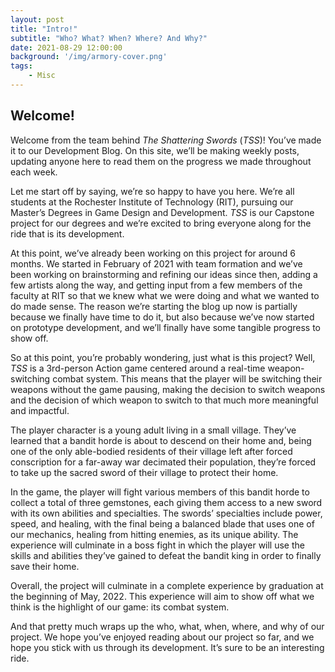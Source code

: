 ```yaml
---
layout: post
title: "Intro!"
subtitle: "Who? What? When? Where? And Why?"
date: 2021-08-29 12:00:00
background: '/img/armory-cover.png'
tags: 
    - Misc
---
```


## Welcome!

Welcome from the team behind _The Shattering Swords_ (_TSS_)! You’ve made it to our Development Blog. On this site, we’ll be making weekly posts, updating anyone here to read them on the progress we made throughout each week.

Let me start off by saying, we’re so happy to have you here. We’re all students at the Rochester Institute of Technology (RIT), pursuing our Master’s Degrees in Game Design and Development. _TSS_ is our Capstone project for our degrees and we’re excited to bring everyone along for the ride that is its development.

At this point, we’ve already been working on this project for around 6 months. We started in February of 2021 with team formation and we’ve been working on brainstorming and refining our ideas since then, adding a few artists along the way, and getting input from a few members of the faculty at RIT so that we knew what we were doing and what we wanted to do made sense. The reason we’re starting the blog up now is partially because we finally have time to do it, but also because we’ve now started on prototype development, and we’ll finally have some tangible progress to show off.

So at this point, you’re probably wondering, just what is this project? Well, _TSS_ is a
    3rd-person Action game centered around a real-time weapon-switching combat system. This means that the player will
    be switching their weapons without the game pausing, making the decision to switch weapons and the decision of which
    weapon to switch to that much more meaningful and impactful.

The player character is a young adult living in a small village. They’ve learned that a bandit
    horde is about to descend on their home and, being one of the only able-bodied residents of their village left after
    forced conscription for a far-away war decimated their population, they’re forced to take up the sacred sword of
    their village to protect their home.


In the game, the player will fight various members of this bandit horde to collect a total of
    three gemstones, each giving them access to a new sword with its own abilities and specialties. The swords’
    specialties include power, speed, and healing, with the final being a balanced blade that uses one of our mechanics,
    healing from hitting enemies, as its unique ability. The experience will culminate in a boss fight in which the
    player will use the skills and abilities they’ve gained to defeat the bandit king in order to finally save their
    home.

Overall, the project will culminate in a complete experience by graduation at the beginning of
    May, 2022. This experience will aim to show off what we think is the highlight of our game: its combat system.

And that pretty much wraps up the who, what, when, where, and why of our project. We hope you’ve
    enjoyed reading about our project so far, and we hope you stick with us through its development. It’s sure to be an
    interesting ride.

<br>
